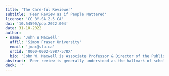 ```yaml
---
title: 'The Care-ful Reviewer'
subtitle: 'Peer Review as if People Mattered'
license: 'CC BY-SA 2.5 CA'
doi: '10.54590/pop.2022.004'
date: 31-10-2022
author: 
- name: 'John W Maxwell'
  affil: 'Simon Fraser University'
  email: 'jmax@sfu.ca'
  orcid: '0000-0002-5987-578X'
  bio: 'John W. Maxwell is Associate Professor & Director of the Publishing Studies Program at Simon Fraser University in Vancouver. John's research has focused on scholarly publishing innovation, the history of media technology, and the cultural trajectories of personal and educational computing. John often teaches a course on text processing histories at the Digital Humanities Summer Institute. He has been at work in new media since the early 1990s, especially in web development, educational technology, SGML & XML, and content management.'
abstract: 'Peer review is generally understood as the hallmark of scholarly communication, the point of distinction between serious, research-informed publishing and less-trustworthy, ephemeral, or even spurious sources. And yet, a close examination of peer review practices and the growing literature reveals peer review as a kind of black box concealing a tangle of differing rationales, spectres, and imagined standards, often mutually incompatible. Peer review is not monolithic and indeed scholarly societies and discourses would do well to come to a more explicit agreement about what they mean by peer review and what they exactly want it to do. In the context of open social scholarship as it has been defined by the INKE community, what do we want peer review to be, and to do for us? This essay proposes a version of peer review that places care and care ethics at the centre of its operations, serving a more generous model of scholarship that values people and relationships.'
deck: ''
---
```


